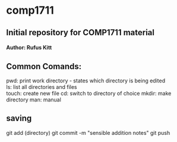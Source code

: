 # comp1711
## Initial repository for COMP1711 material

#### Author: Rufus Kitt

## Common Comands:

pwd: print work directory - states which directory is being edited  
ls: list all directories and files  
touch: create new file
cd: switch to directory of choice
mkdir: make directory
man: manual

## saving
git add (directory)
git commit -m "sensible addition notes"
git push
